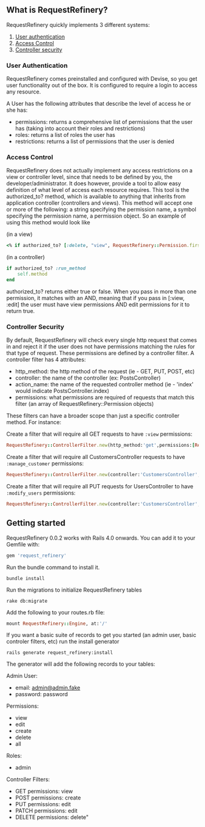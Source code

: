 ## What is RequestRefinery?

RequestRefinery quickly implements 3 different systems:

1. [User authentication](#user-authentication)
2. [Access Control](#access-control)
2. [Controller security](#controller-security)

### User Authentication

RequestRefinery comes preinstalled and configured with Devise, so you get user functionality out of the box.  It is configured to require a login to access any resource.

A User has the following attributes that describe the level of access he or she has:
* permissions: returns a comprehensive list of permissions that the user has (taking into account their roles and restrictions)
* roles: returns a list of roles the user has
* restrictions: returns a list of permissions that the user is denied

### Access Control

RequestRefinery does not actually implement any access restrictions on a view or controller level, since that needs to be defined by you, the developer/administrator.  It does however, provide a tool to allow easy definition of what level of access each resource requires.  This tool is the authorized_to? method, which is available to anything that inherits from application controller (controllers and views).  This method will accept one or more of the following: a string specifying the permission name, a symbol specifying the permission name, a permission object.  So an example of using this method would look like

(in a view)
```ruby
<% if authorized_to? [:delete, "view", RequestRefinery::Permission.first] %><td><%= link_to 'Destroy', "/#{model.model_name.route_key}/#{instance.id}", method: :delete, data: { confirm: 'Are you sure?' } %></td><% end %>
```

(in a controller)
```ruby
if authorized_to? :run_method
	self.method
end
```

authorized_to? returns either true or false.  When you pass in more than one permission, it matches with an AND, meaning that if you pass in [:view, :edit] the user must have view permissions AND edit permissions for it to return true.

### Controller Security
By default, RequestRefinery will check every single http request that comes in and reject it if the user does not have permissions matching the rules for that type of request.  These permissions are defined by a controller filter.  A controller filter has 4 attributes:

* http_method: the http method of the request (ie - GET, PUT, POST, etc)
* controller: the name of the controller (ex: PostsController)
* action_name: the name of the requested controller method (ie - 'index' would indicate PostsController.index)
* permissions: what permissions are required of requests that match this filter (an array of RequestRefinery::Permission objects)

These filters can have a broader scope than just a specific controller method.  For instance:

Create a filter that will require all GET requests to have `:view` permissions:
```ruby
RequestRefinery::ControllerFilter.new(http_method:'get',permissions:[RequestRefinery::Permission.where(name:"view").first]).save
```
Create a filter that will require all CustomersController requests to have `:manage_customer` permissions:
```ruby
RequestRefinery::ControllerFilter.new(controller:'CustomersController',permissions:[RequestRefinery::Permission.where(name:"manage_customers").first]).save
```
Create a filter that will require all PUT requests for UsersController to have `:modify_users` permissions:
```ruby
RequestRefinery::ControllerFilter.new(controller:'CustomersController',http_method:"put",permissions:[RequestRefinery::Permission.where(name:"modify_users").first]).save
```

## Getting started

RequestRefinery 0.0.2 works with Rails 4.0 onwards. You can add it to your Gemfile with:

```ruby
gem 'request_refinery'
```

Run the bundle command to install it.

```console
bundle install
```
Run the migrations to initialize RequestRefinery tables

```console
rake db:migrate
```
Add the following to your routes.rb file:

```ruby
mount RequestRefinery::Engine, at:'/'
```

If you want a basic suite of records to get you started (an admin user, basic controler filters, etc) run the install generator

```console
rails generate request_refinery:install
```

The generator will add the following records to your tables:

Admin User:
* email: admin@admin.fake
* password: password

Permissions:
* view
* edit
* create
* delete
* all

Roles:
* admin

Controller Filters:
* GET    permissions: view
* POST   permissions: create
* PUT    permissions: edit
* PATCH  permissions: edit
* DELETE permissions: delete"

